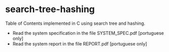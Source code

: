 # search-tree-hashing
Table of Contents implemented in C using search tree and hashing.

- Read the system specification in the file SYSTEM_SPEC.pdf [portuguese only]
- Read the system report in the file REPORT.pdf [portuguese only]
